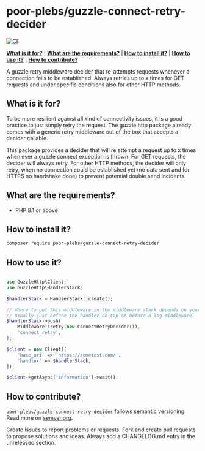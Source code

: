 # poor-plebs/guzzle-connect-retry-decider

[![CI](https://github.com/Poor-Plebs/guzzle-connect-retry-decider/actions/workflows/ci.yml/badge.svg)](https://github.com/Poor-Plebs/guzzle-connect-retry-decider/actions/workflows/ci.yml)

**[What is it for?](#what-is-it-for)** |
**[What are the requirements?](#what-are-the-requirements)** |
**[How to install it?](#how-to-install-it)** |
**[How to use it?](#how-to-use-it)** |
**[How to contribute?](#how-to-contribute)**

A guzzle retry middleware decider that re-attempts requests whenever a
connection fails to be established. Always retries up to x times for GET
requests and under specific conditions also for other HTTP methods.

## What is it for?

To be more resilient against all kind of connectivity issues, it is a good
practice to just simply retry the request. The guzzle http package already comes
with a generic retry middleware out of the box that accepts a decider callable.

This package provides a decider that will re attempt a request up to x times
when ever a guzzle connect exception is thrown. For GET requests, the decider
will always retry. For other HTTP methods, the decider will only retry, when
no connection could be established yet (no data sent and for HTTPS no handshake
done) to prevent potential double send incidents.

## What are the requirements?

- PHP 8.1 or above

## How to install it?

```bash
composer require poor-plebs/guzzle-connect-retry-decider
```

## How to use it?

```php

use GuzzleHttp\Client;
use GuzzleHttp\HandlerStack;

$handlerStack = HandlerStack::create();

// Where to put this middleware in the middleware stack depends on your usecase.
// Usually just before the handler on top or before a log middleware.
$handlerStack->push(
    Middleware::retry(new ConnectRetryDecider()),
    'connect_retry',
);

$client = new Client([
    'base_uri' => 'https://sometest.com/',
    'handler' => $handlerStack,
]);

$client->getAsync('information')->wait();
```

## How to contribute?

`poor-plebs/guzzle-connect-retry-decider` follows semantic versioning. Read more
on [semver.org][1].

Create issues to report problems or requests. Fork and create pull requests to
propose solutions and ideas. Always add a CHANGELOG.md entry in the unreleased
section.

[1]: https://semver.org
